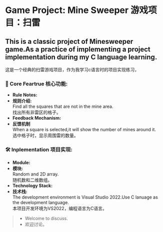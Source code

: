 # Game Project: Mine Sweeper 游戏项目：扫雷  
## This is a classic project of Minesweeper game.As a practice of implementing a project implementation during my C language learning.  
这是一个经典的扫雷游戏项目，作为我学习c语言时的项目实现练习，  
### 🌟 Core Feartrue 核心功能:  
- **Rule Notes:**  
- **规则介绍:**  
  Find all the squares that are not in the mine area.  
  找出所有非雷区的格子。  
- **Feedback Mechanism:**  
- **反馈机制**  
  When a square is selected,it will show the number of mines around it.  
  选中格子时，显示周围雷的数量。    
### 🛠️ Inplementation 项目实现:  
- **Module:**  
- **模块:**  
  Random and 2D array.  
  随机数和二维数组。  
- **Technology Stack:**  
- **技术栈:**  
  The development environment is Visual Studio 2022.Use C lanuage as the development language.  
  本项目开发环境为VS2022，编程语言为C语言。  
> - Welcome to discuss.  
> - 欢迎讨论。  
